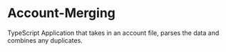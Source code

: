# Account-Merging
TypeScript Application that takes in an account file, parses the data and combines any duplicates. 
